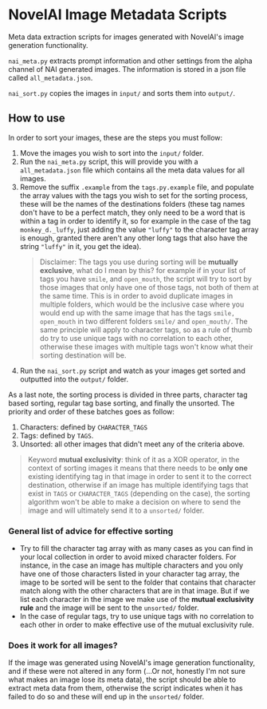 # NovelAI Image Metadata Scripts

Meta data extraction scripts for images generated with NovelAI's image generation functionality.

`nai_meta.py` extracts prompt information and other settings from the alpha channel of NAI generated images. The information is stored in a json file called `all_metadata.json`.

`nai_sort.py` copies the images in `input/` and sorts them into `output/`.

## How to use

In order to sort your images, these are the steps you must follow:

1. Move the images you wish to sort into the `input/` folder.
2. Run the `nai_meta.py` script, this will provide you with a `all_metadata.json` file which contains all the meta data values for all images.
3. Remove the suffix `.example` from the `tags.py.example` file, and populate the array values with the tags you wish to set for the sorting process, these will be the names of the destinations folders (these tag names don't have to be a perfect match, they only need to be a word that is within a tag in order to identify it, so for example in the case of the tag `monkey_d._luffy`, just adding the value `"luffy"` to the character tag array is enough, granted there aren't any other long tags that also have the string `"luffy"` in it, you get the idea).
    > Disclaimer: The tags you use during sorting will be **mutually exclusive**, what do I mean by this? for example if in your list of tags you have `smile`, and `open_mouth`, the script will try to sort by those images that only have one of those tags, not both of them at the same time. This is in order to avoid duplicate images in multiple folders, which would be the inclusive case where you would end up with the same image that has the tags `smile, open_mouth` in two different folders `smile/` and `open_mouth/`. The same principle will apply to character tags, so as a rule of thumb do try to use unique tags with no correlation to each other, otherwise these images with multiple tags won't know what their sorting destination will be.
4. Run the `nai_sort.py` script and watch as your images get sorted and outputted into the `output/` folder.

As a last note, the sorting process is divided in three parts, character tag based sorting, regular tag base sorting, and finally the unsorted. The priority and order of these batches goes as follow:
1. Characters: defined by `CHARACTER_TAGS`
2. Tags: defined by `TAGS`.
3. Unsorted: all other images that didn't meet any of the criteria above.

> Keyword **mutual exclusivity**: think of it as a XOR operator, in the context of sorting images it means that there needs to be **only one** existing identifying tag in that image in order to sent it to the correct destination, otherwise if an image has multiple identifying tags that exist in `TAGS` or `CHARACTER_TAGS` (depending on the case), the sorting algorithm won't be able to make a decision on where to send the image and will ultimately send it to a `unsorted/` folder.

### General list of advice for effective sorting

* Try to fill the character tag array with as many cases as you can find in your local collection in order to avoid mixed character folders. For instance, in the case an image has multiple characters and you only have one of those characters listed in your character tag array, the image to be sorted will be sent to the folder that contains that character match along with the other characters that are in that image. But if we list each character in the image we make use of the **mutual exclusivity rule** and the image will be sent to the `unsorted/` folder.
* In the case of regular tags, try to use unique tags with no correlation to each other in order to make effective use of the mutual exclusivity rule.

### Does it work for all images?

If the image was generated using NovelAI's image generation functionality, and if these were not altered in any form (...Or not, honestly I'm not sure what makes an image lose its meta data), the script should be able to extract meta data from them, otherwise the script indicates when it has failed to do so and these will end up in the `unsorted/` folder.